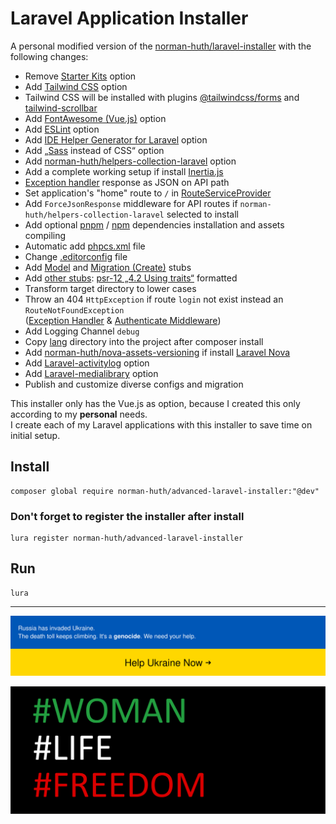 # Laravel Application Installer

A personal modified version of the [norman-huth/laravel-installer](https://github.com/Muetze42/laravel-installer) with
the following changes:

* Remove [Starter Kits](https://laravel.com/docs/starter-kits) option
* Add [Tailwind CSS](https://tailwindcss.com) option
* Tailwind CSS will be installed with
  plugins [@tailwindcss/forms](https://www.npmjs.com/package/@tailwindcss/forms)
  and [tailwind-scrollbar](https://www.npmjs.com/package/tailwind-scrollbar)
* Add [FontAwesome (Vue.js)](https://fontawesome.com) option
* Add [ESLint](https://eslint.org) option
* Add [IDE Helper Generator for Laravel](https://github.com/barryvdh/laravel-ide-helper) option
* Add „[Sass](https://sass-lang.com) instead of CSS“ option
* Add [norman-huth/helpers-collection-laravel](https://github.com/Muetze42/helpers-collection-laravel) option
* Add a complete working setup if install [Inertia.js](https://inertiajs.com/)
* [Exception handler](https://github.com/Muetze42/advanced-laravel-installer/blob/main/storage/Handler.php#L46) response
  as JSON on API path
* Set application's "home" route to `/`
  in [RouteServiceProvider](https://github.com/laravel/laravel/blob/10.x/app/Providers/RouteServiceProvider.php#L20)
* Add `ForceJsonResponse` middleware for API routes if `norman-huth/helpers-collection-laravel` selected to install
* Add optional [pnpm](https://pnpm.io/) / [npm](https://www.npmjs.com/) dependencies installation and assets compiling
* Automatic add [phpcs.xml](https://github.com/Muetze42/advanced-laravel-installer/blob/main/storage/phpcs.xml) file
* Change [.editorconfig](https://github.com/Muetze42/advanced-laravel-installer/blob/main/storage/.editorconfig) file
* Add [Model](https://github.com/Muetze42/advanced-laravel-installer/blob/main/storage/stubs/model.stub)
  and [Migration \(Create\)](https://github.com/Muetze42/advanced-laravel-installer/blob/main/storage/stubs/migration.create.stub)
  stubs
* Add [other stubs](https://github.com/Muetze42/advanced-laravel-installer/tree/main/storage/stubs): [psr-12 „4.2 Using traits“](https://www.php-fig.org/psr/psr-12/#42-using-traits) formatted
* Transform target directory to lower cases
* Throw an 404 `HttpException` if route `login` not exist instead an `RouteNotFoundException`<br>
  \([Exception Handler](https://github.com/Muetze42/advanced-laravel-installer/blob/main/storage/Handler.php#L56) & [Authenticate Middleware](https://github.com/Muetze42/advanced-laravel-installer/blob/main/storage/Authenticate.php#L16)\)
* Add Logging Channel `debug`
* Copy [lang](https://github.com/laravel/framework/tree/10.x/src/Illuminate/Translation/lang/en) directory into the project after composer install
* Add [norman-huth/nova-assets-versioning](https://github.com/Muetze42/nova-assets-versioning) if install [Laravel Nova](https://nova.laravel.com/)
* Add [Laravel-activitylog](https://spatie.be/docs/laravel-activitylog) option
* Add [Laravel-medialibrary](https://spatie.be/docs/laravel-medialibrary) option
* Publish and customize diverse configs and migration

This installer only has the Vue.js as option, because I created this only according to my **personal** needs.  
I create each of my Laravel applications with this installer to save time on initial setup.

## Install

```shell
composer global require norman-huth/advanced-laravel-installer:"@dev"
```

### Don't forget to register the installer after install

```shell
lura register norman-huth/advanced-laravel-installer
```

## Run

```shell
lura
```

---

[![Stand With Ukraine](https://raw.githubusercontent.com/vshymanskyy/StandWithUkraine/main/banner2-direct.svg)](https://vshymanskyy.github.io/StandWithUkraine/)

[![Woman. Life. Freedom.](https://raw.githubusercontent.com/Muetze42/Muetze42/2033b219c6cce0cb656c34da5246434c27919bcd/files/iran-banner-big.svg)](https://linktr.ee/CurrentPetitionsFreeIran)
